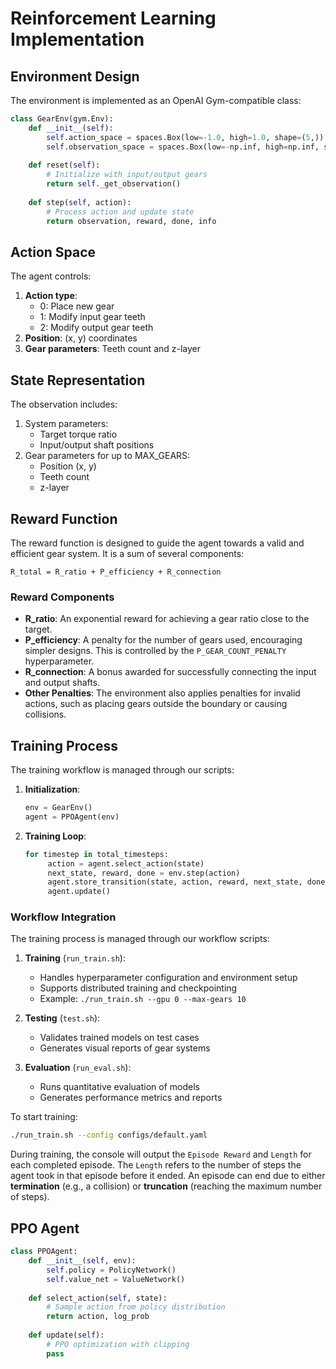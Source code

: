 # Reinforcement Learning Implementation

## Environment Design
The environment is implemented as an OpenAI Gym-compatible class:
```python
class GearEnv(gym.Env):
    def __init__(self):
        self.action_space = spaces.Box(low=-1.0, high=1.0, shape=(5,))
        self.observation_space = spaces.Box(low=-np.inf, high=np.inf, shape=(obs_size,))
    
    def reset(self):
        # Initialize with input/output gears
        return self._get_observation()
    
    def step(self, action):
        # Process action and update state
        return observation, reward, done, info
```

## Action Space
The agent controls:
1. **Action type**: 
   - 0: Place new gear
   - 1: Modify input gear teeth
   - 2: Modify output gear teeth
2. **Position**: (x, y) coordinates
3. **Gear parameters**: Teeth count and z-layer

## State Representation
The observation includes:
1. System parameters:
   - Target torque ratio
   - Input/output shaft positions
2. Gear parameters for up to MAX_GEARS:
   - Position (x, y)
   - Teeth count
   - z-layer

## Reward Function
The reward function is designed to guide the agent towards a valid and efficient gear system. It is a sum of several components:

`R_total = R_ratio + P_efficiency + R_connection`

### Reward Components
- **R_ratio**: An exponential reward for achieving a gear ratio close to the target.
- **P_efficiency**: A penalty for the number of gears used, encouraging simpler designs. This is controlled by the `P_GEAR_COUNT_PENALTY` hyperparameter.
- **R_connection**: A bonus awarded for successfully connecting the input and output shafts.
- **Other Penalties**: The environment also applies penalties for invalid actions, such as placing gears outside the boundary or causing collisions.

## Training Process
The training workflow is managed through our scripts:

1. **Initialization**:
   ```python
   env = GearEnv()
   agent = PPOAgent(env)
   ```
2. **Training Loop**:
   ```python
   for timestep in total_timesteps:
        action = agent.select_action(state)
        next_state, reward, done = env.step(action)
        agent.store_transition(state, action, reward, next_state, done)
        agent.update()
   ```

### Workflow Integration
The training process is managed through our workflow scripts:

1. **Training** (`run_train.sh`): 
   - Handles hyperparameter configuration and environment setup
   - Supports distributed training and checkpointing
   - Example: `./run_train.sh --gpu 0 --max-gears 10`

2. **Testing** (`test.sh`):
   - Validates trained models on test cases
   - Generates visual reports of gear systems

3. **Evaluation** (`run_eval.sh`):
   - Runs quantitative evaluation of models
   - Generates performance metrics and reports

To start training:
```bash
./run_train.sh --config configs/default.yaml
```
   
   During training, the console will output the `Episode Reward` and `Length` for each completed episode. The `Length` refers to the number of steps the agent took in that episode before it ended. An episode can end due to either **termination** (e.g., a collision) or **truncation** (reaching the maximum number of steps).

## PPO Agent
```python
class PPOAgent:
    def __init__(self, env):
        self.policy = PolicyNetwork()
        self.value_net = ValueNetwork()
    
    def select_action(self, state):
        # Sample action from policy distribution
        return action, log_prob
    
    def update(self):
        # PPO optimization with clipping
        pass
